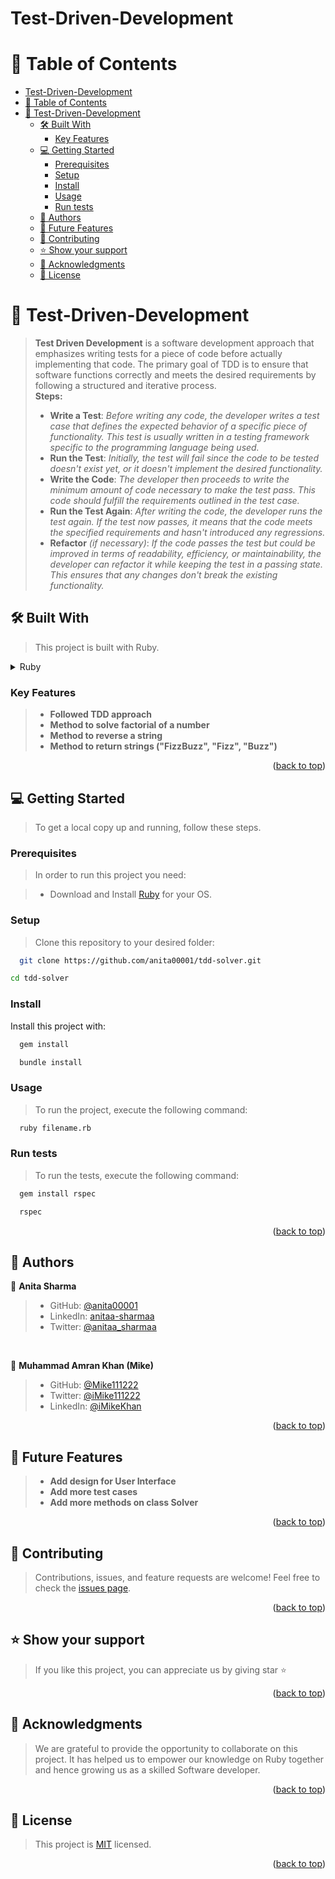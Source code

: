# Test-Driven-Development
# 📗 Table of Contents

- [Test-Driven-Development](#test-driven-development)
- [📗 Table of Contents](#-table-of-contents)
- [📖 Test-Driven-Development ](#-test-driven-development-)
  - [🛠 Built With ](#-built-with-)
    - [Key Features ](#key-features-)
  - [💻 Getting Started ](#-getting-started-)
    - [Prerequisites](#prerequisites)
    - [Setup](#setup)
    - [Install](#install)
    - [Usage](#usage)
    - [Run tests](#run-tests)
  - [👥 Authors ](#-authors-)
  - [🔭 Future Features ](#-future-features-)
  - [🤝 Contributing ](#-contributing-)
  - [⭐️ Show your support ](#️-show-your-support-)
  - [🙏 Acknowledgments ](#-acknowledgments-)
  - [📝 License ](#-license-)

# 📖 Test-Driven-Development <a name="about-project"></a>

> **Test Driven Development** is a software development approach that emphasizes writing tests for a piece of code before actually implementing that code. The primary goal of TDD is to ensure that software functions correctly and meets the desired requirements by following a structured and iterative process.<br>
> **Steps:**
> - **Write a Test**: *Before writing any code, the developer writes a test case that defines the expected behavior of a specific piece of functionality. This test is usually written in a testing framework specific to the programming language being used.*
> - **Run the Test**: *Initially, the test will fail since the code to be tested doesn't exist yet, or it doesn't implement the desired functionality.*
> - **Write the Code**: *The developer then proceeds to write the minimum amount of code necessary to make the test pass. This code should fulfill the requirements outlined in the test case.*
> - **Run the Test Again**: *After writing the code, the developer runs the test again. If the test now passes, it means that the code meets the specified requirements and hasn't introduced any regressions.*
> - **Refactor** *(if necessary)*: *If the code passes the test but could be improved in terms of readability, efficiency, or maintainability, the developer can refactor it while keeping the test in a passing state. This ensures that any changes don't break the existing functionality.*

## 🛠 Built With <a name="built-with"></a>
> This project is built with Ruby.

<details>
  <summary>Ruby</summary>
  <ul>
    <li><a href="https://www.ruby-lang.org/en/">Ruby - A Programmer's Best Friend</a></li>
  </ul>
</details>

### Key Features <a name="key-features"></a>

> - **Followed TDD approach**
> - **Method to solve factorial of a number**
> - **Method to reverse a string**
> - **Method to return strings ("FizzBuzz", "Fizz", "Buzz")**

<p align="right">(<a href="#readme-top">back to top</a>)</p>

## 💻 Getting Started <a name="getting-started"></a>

> To get a local copy up and running, follow these steps.

### Prerequisites

> In order to run this project you need:

> - Download and Install [Ruby](https://www.ruby-lang.org/en/downloads/) for your OS.

### Setup

> Clone this repository to your desired folder:
```sh
  git clone https://github.com/anita00001/tdd-solver.git
```
```sh
cd tdd-solver
```

### Install

Install this project with:

```sh
  gem install
```

```sh
  bundle install
```

### Usage

> To run the project, execute the following command:

```sh
  ruby filename.rb
```

### Run tests

> To run the tests, execute the following command:
```sh
  gem install rspec
```

```sh
  rspec
```

<p align="right">(<a href="#readme-top">back to top</a>)</p>

## 👥 Authors <a name="authors"></a>

👤 **Anita Sharma**

> - GitHub: [@anita00001](https://github.com/anita00001)
> - LinkedIn: [anitaa-sharmaa](https://www.linkedin.com/in/anitaa-sharmaa/)
> - Twitter: [@anitaa_sharmaa](https://twitter.com/anitaa_sharmaa)
<br>

👤 **Muhammad Amran Khan (Mike)**

> - GitHub: [@Mike111222](https://github.com/Mike111222)
> - Twitter: [@iMike111222](https://twitter.com/iMike111222)
> - LinkedIn: [@iMikeKhan](https://www.linkedin.com/in/iMikeKhan)

<p align="right">(<a href="#readme-top">back to top</a>)</p>

## 🔭 Future Features <a name="future-features"></a>

> - **Add design for User Interface**
> - **Add more test cases**
> - **Add more methods on class Solver**

<p align="right">(<a href="#readme-top">back to top</a>)</p>

## 🤝 Contributing <a name="contributing"></a>

> Contributions, issues, and feature requests are welcome! Feel free to check the [issues page](https://github.com/anita00001/tdd-solver/issues).

<p align="right">(<a href="#readme-top">back to top</a>)</p>

## ⭐️ Show your support <a name="support"></a>

> If you like this project, you can appreciate us by giving star ⭐

<p align="right">(<a href="#readme-top">back to top</a>)</p>

## 🙏 Acknowledgments <a name="acknowledgements"></a>

> We are grateful to provide the opportunity to collaborate on this project. It has helped us to empower our knowledge on Ruby together and hence growing us as a skilled Software developer.

<p align="right">(<a href="#readme-top">back to top</a>)</p>

## 📝 License <a name="license"></a>

> This project is [MIT](./MIT.md) licensed.

<p align="right">(<a href="#readme-top">back to top</a>)</p>
